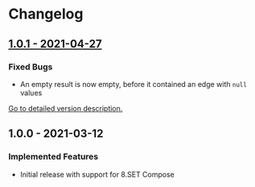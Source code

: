 # Changelog

## [1.0.1 - 2021-04-27](1.0.1.md)

### Fixed Bugs

* An empty result is now empty, before it contained an edge with `null` values

[Go to detailed version description.](1.0.1.md)

## 1.0.0 - 2021-03-12

### Implemented Features

* Initial release with support for 8.SET Compose

